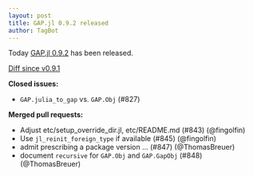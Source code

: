```yaml
---
layout: post
title: GAP.jl 0.9.2 released
author: TagBot
---
```


Today [GAP.jl 0.9.2](https://github.com/oscar-system/GAP.jl/releases/tag/v0.9.2) has
been released.

[Diff since v0.9.1](https://github.com/oscar-system/GAP.jl/compare/v0.9.1...v0.9.2)


**Closed issues:**
- `GAP.julia_to_gap` vs. `GAP.Obj` (#827)

**Merged pull requests:**
- Adjust etc/setup_override_dir.jl, etc/README.md (#843) (@fingolfin)
- Use `jl_reinit_foreign_type` if available (#845) (@fingolfin)
- admit prescribing a package version ... (#847) (@ThomasBreuer)
- document `recursive` for `GAP.Obj` and `GAP.GapObj` (#848) (@ThomasBreuer)

